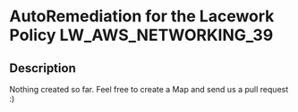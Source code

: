 # AutoRemediation for the Lacework Policy LW_AWS_NETWORKING_39

## Description
Nothing created so far. Feel free to create a Map and send us a pull request :)
